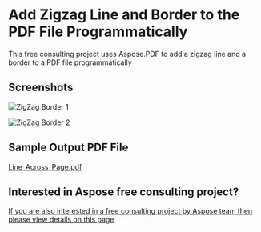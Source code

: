 # Add Zigzag Line and Border to the PDF File Programmatically

This free consulting project uses Aspose.PDF to add a zigzag line and a border to a PDF file programmatically


## Screenshots

![ZigZag Border 1](https://user-images.githubusercontent.com/1214951/64332770-94f8a500-cfee-11e9-9d28-ab5904c3c48c.jpg)


![ZigZag Border 2](https://user-images.githubusercontent.com/1214951/64332789-9e820d00-cfee-11e9-833d-e395a33c7a6c.jpg)

## Sample Output PDF File

[Line_Across_Page.pdf](https://github.com/aspose-free-consulting/add-zigzag-line-and-border-to-pdf-file/files/3578686/Line_Across_Page.pdf)


## Interested in Aspose free consulting project?
[If you are also interested in a free consulting project by Aspose team then please view details on this page](https://aspose-free-consulting.github.io/)


